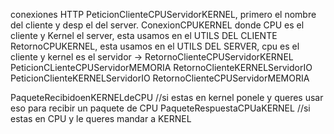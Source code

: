 conexiones HTTP
PeticionClienteCPUServidorKERNEL, primero el nombre del cliente y desp el del server. ConexionCPUKERNEL donde CPU es el cliente y Kernel el server, esta usamos en el UTILS DEL CLIENTE 
RetornoCPUKERNEL, esta usamos en el UTILS DEL SERVER, cpu es el cliente y kernel es el servidor -> RetornoClienteCPUServidorKERNEL
PeticionCLienteCPUServidorMEMORIA 
RetornoClienteKERNELServidorIO 
PeticionClienteKERNELServidorIO 
RetornoClienteCPUServidorMEMORIA  


PaqueteRecibidoenKERNELdeCPU     //si estas en kernel ponele y queres usar eso para recibir un paquete de CPU 
PaqueteRespuestaCPUaKERNEL      //si estas en CPU y le queres mandar a KERNEL 